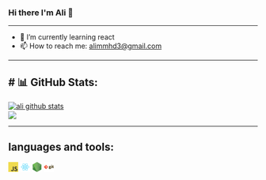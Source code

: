 ### Hi there I'm Ali 👋

<hr>


- 🌱 I’m currently learning react
- 📫 How to reach me: alimmhd3@gmail.com
<hr>
<h2> # 📊 GitHub Stats:</h2>
<a href="https://github.com/alimuhammadiiii">
  <img align="center" src="https://github-readme-stats.anuraghazra1.vercel.app/api?username=alimuhammadiiii&show_icons=true&include_all_commits=true&theme=dark" alt="ali github stats" />
</a>
<br>
<a href="https://github.com/alimuhammadiiii/github-readme-stats">
  <img align="center" src="https://github-readme-stats.anuraghazra1.vercel.app/api/top-langs/?username=alimuhammadiiii&layout=compact&theme=dark" />
</a>
<hr>
<h2>languages and tools:</h2> 

<code><img height="20" src="https://raw.githubusercontent.com/github/explore/80688e429a7d4ef2fca1e82350fe8e3517d3494d/topics/javascript/javascript.png"></code>
<code><img height="20" src="https://raw.githubusercontent.com/github/explore/80688e429a7d4ef2fca1e82350fe8e3517d3494d/topics/react/react.png"></code>
<code><img height="20" src="https://raw.githubusercontent.com/github/explore/80688e429a7d4ef2fca1e82350fe8e3517d3494d/topics/nodejs/nodejs.png"></code>
<code><img height="20" src="https://raw.githubusercontent.com/github/explore/80688e429a7d4ef2fca1e82350fe8e3517d3494d/topics/git/git.png"></code>



